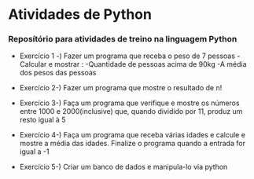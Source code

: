 # Atividades de Python
### Reposítório para atividades de treino na linguagem Python

* Exercício 1 -) Fazer um programa que receba o peso de 7 pessoas - Calcular e mostrar :
  -Quantidade de pessoas acima de 90kg
  -A média dos pesos das pessoas

* Exercício 2-) Fazer um programa que mostre o resultado de n!

* Exercício 3-) Faça um programa que verifique e mostre os números entre 1000 e 2000(inclusive) que, quando dividido por 11, produz um resto igual à 5

* Exercício 4-) Faça um programa que receba várias idades e calcule e mostre a média das idades. Finalize o programa quando a entrada for igual a -1

* Exercício 5-) Criar um banco de dados e manipula-lo via python
